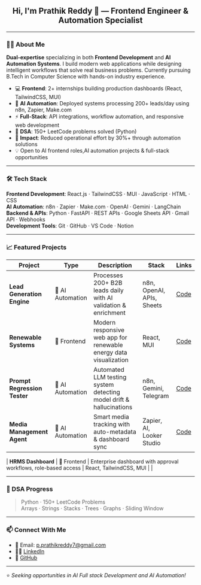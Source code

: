 <h2 align="center">Hi, I'm Prathik Reddy 👋 — Frontend Engineer & Automation Specialist</h2>

---

### 🧑‍💻 About Me
**Dual-expertise** specializing in both **Frontend Development** and **AI Automation Systems**. I build modern web applications while designing intelligent workflows that solve real business problems. Currently pursuing B.Tech in Computer Science with hands-on industry experience.

- 💻 **Frontend**: 2+ internships building production dashboards (React, TailwindCSS, MUI)
- 🤖 **AI Automation**: Deployed systems processing 200+ leads/day using n8n, Zapier, Make.com
- ⚡ **Full-Stack**: API integrations, workflow automation, and responsive web development
- 🧠 **DSA**: 150+ LeetCode problems solved (Python)
- 🎯 **Impact**: Reduced operational effort by 30%+ through automation solutions
- 💡 Open to AI frontend roles,AI automation projects & full-stack opportunities

---

### 🛠 Tech Stack

**Frontend Development**: React.js · TailwindCSS · MUI · JavaScript · HTML · CSS  
**AI Automation**: n8n · Zapier · Make.com · OpenAI · Gemini · LangChain  
**Backend & APIs**: Python · FastAPI · REST APIs · Google Sheets API · Gmail API · Webhooks  
**Development Tools**: Git · GitHub · VS Code · Notion

---

### 📈 Featured Projects

| Project | Type | Description | Stack | Links |
|--------|------|-------------|-------|-------|
| **Lead Generation Engine** | 🤖 AI Automation | Processes 200+ B2B leads daily with AI validation & enrichment | n8n, OpenAI, APIs, Sheets | [Code](https://github.com/pprathik07) |
| **Renewable Systems** | 🎨 Frontend | Modern responsive web app for renewable energy data visualization | React, MUI | [Code](https://github.com/pprathik07/Renewable-System/) |
| **Prompt Regression Tester** | 🤖 AI Automation | Automated LLM testing system detecting model drift & hallucinations | n8n, Gemini, Telegram | [Code](https://github.com/pprathik07/Prompt-Regression-Automation/) |
| **Media Management Agent** | 🤖 AI Automation | Smart media tracking with auto-metadata & dashboard sync | Zapier, AI, Looker Studio | [Code](https://github.com/pprathik07/media-automation/) |

| **HRMS Dashboard** | 🎨 Frontend | Enterprise dashboard with approval workflows, role-based access | React, TailwindCSS, MUI | |

---

### 🧠 DSA Progress
> Python · 150+ LeetCode Problems  
> Arrays · Strings · Stacks · Trees · Graphs · Sliding Window

---

### 📫 Connect With Me
- 📧 Email: p.prathikreddy7@gmail.com  
- 🧑‍💼 [LinkedIn](https://www.linkedin.com/in/prathik-reddy7/)  
- 💼 [GitHub](https://github.com/pprathik07)

---

⭐ *Seeking opportunities in AI Full stack Development and AI Automation!*
